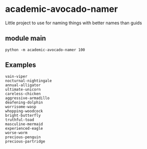 # academic-avocado-namer

Little project to use for naming things with better names than guids

## module main

```
python -m academic-avocado-namer 100
```

## Examples

```
vain-viper
nocturnal-nightingale
annual-alligator
ultimate-unicorn
careless-chicken
aggressive-armadillo
deafening-dolphin
worrisome-wasp
whopping-woodcock
bright-butterfly
truthful-toad
masculine-mermaid
experienced-eagle
worse-worm
precious-penguin
precious-partridge
```
